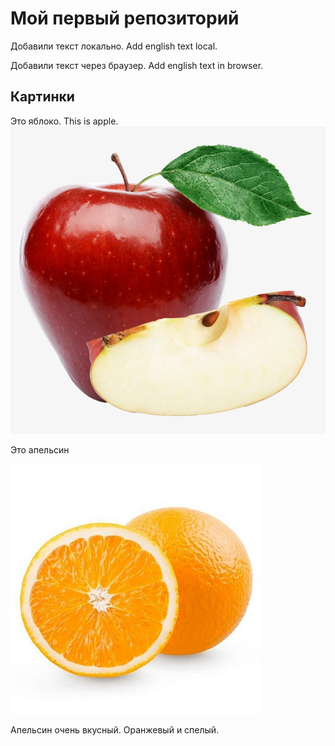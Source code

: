# Мой первый репозиторий

Добавили текст локально. Add english text local.

Добавили текст через браузер. Add english text in browser.

## Картинки
Это яблоко. This is apple.
![Это яблоко](apple.png)

Это апельсин

![Это апельсин](orange.jpg)

Апельсин очень вкусный. Оранжевый и спелый.